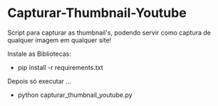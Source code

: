 # Capturar-Thumbnail-Youtube
Script para capturar as thumbnail's, podendo servir como captura de qualquer imagem em qualquer site!


Instale as Bibliotecas:

- pip install -r requirements.txt



Depois só executar ...

- python capturar_thumbnail_youtube.py
